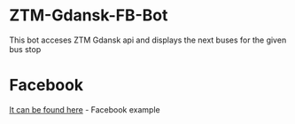 # ZTM-Gdansk-FB-Bot
This bot acceses ZTM Gdansk api and displays the next buses for the given bus stop

# Facebook
[It can be found here](https://www.facebook.com/ProjektMarcinek-277517109529900/) - Facebook example
